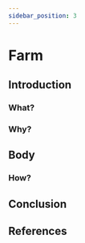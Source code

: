 ```yaml
---
sidebar_position: 3
---
```


# Farm

## Introduction
### What?

### Why?

## Body
### How?

## Conclusion

## References